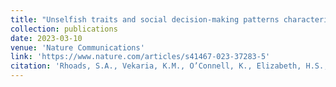 ```yaml
---
title: "Unselfish traits and social decision-making patterns characterize six populations of real-world extraordinary altruists"
collection: publications
date: 2023-03-10
venue: 'Nature Communications'
link: 'https://www.nature.com/articles/s41467-023-37283-5'
citation: 'Rhoads, S.A., Vekaria, K.M., O’Connell, K., Elizabeth, H.S., Rand, D.G., Kozak Williams, M.N., Marsh, A. A. (2023). Unselfish traits and social decision-making patterns characterize six populations of real-world extraordinary altruists. <i>Nature Communications.</i> 14(1), 1807.'
---
```

